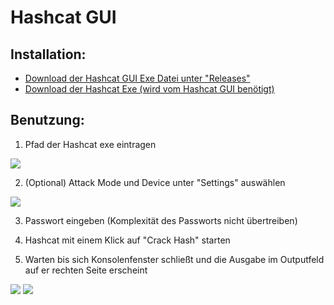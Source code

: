 # Hashcat GUI

## Installation:
* [Download der Hashcat GUI Exe Datei unter "Releases"](https://github.com/LinuxTux23/hashcatGUI/releases/download/main/hashcatGUI.exe)
* [Download der Hashcat Exe (wird vom Hashcat GUI benötigt)](https://hashcat.net/files/hashcat-6.2.4.7z)

## Benutzung:
1. Pfad der Hashcat exe eintragen

<img src="https://raw.githubusercontent.com/LinuxTux23/hashcatGUI/master/img/gui.PNG">

2. (Optional) Attack Mode und Device unter "Settings" auswählen

<img src="https://raw.githubusercontent.com/LinuxTux23/hashcatGUI/master/img/settings.PNG">

3. Passwort eingeben (Komplexität des Passworts nicht übertreiben)

4. Hashcat mit einem Klick auf "Crack Hash" starten

5. Warten bis sich Konsolenfenster schließt und die Ausgabe im Outputfeld auf er rechten Seite erscheint

<img src="https://raw.githubusercontent.com/LinuxTux23/hashcatGUI/master/img/cracked.PNG">

<img src="https://raw.githubusercontent.com/LinuxTux23/hashcatGUI/master/img/cracked-1.PNG">
